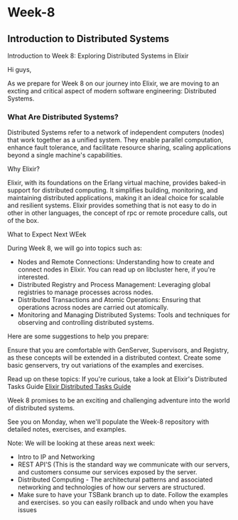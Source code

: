 # Week-8

## Introduction to Distributed Systems

Introduction to Week 8: Exploring Distributed Systems in Elixir

Hi guys,

As we prepare for Week 8 on our journey into Elixir, we are moving to an excting and critical aspect of modern software engineering: Distributed Systems.

### What Are Distributed Systems?
Distributed Systems refer to a network of independent computers (nodes) that work together as a unified system. 
They enable parallel computation, enhance fault tolerance, and facilitate resource sharing, scaling applications beyond a single machine's capabilities.

Why Elixir?

Elixir, with its foundations on the Erlang virtual machine, provides baked-in support for distributed computing. It simplifies building, monitoring, and maintaining distributed applications, making it an ideal choice for scalable and resilient systems. Elixir provides something that is not easy to do in other in other languages, the concept of rpc or remote procedure calls, out of the box.

What to Expect Next WEek

During Week 8, we will go into topics such as:

- Nodes and Remote Connections: Understanding how to create and connect nodes in Elixir. You can read up on libcluster here, if you're interested.
- Distributed Registry and Process Management: Leveraging global registries to manage processes across nodes.
- Distributed Transactions and Atomic Operations: Ensuring that operations across nodes are carried out atomically.
- Monitoring and Managing Distributed Systems: Tools and techniques for observing and controlling distributed systems.

Here are some suggestions to help you prepare:

Ensure that you are comfortable with GenServer, Supervisors, and Registry, as these concepts will be extended in a distributed context. Create some basic genservers, try out variations of the examples and exercises. 

Read up on these topics: If you're curious, take a look at Elixir's Distributed Tasks Guide
[Elixir Distributed Tasks Guide](https://elixir-lang.org/getting-started/mix-otp/distributed-tasks.html)

Week 8 promises to be an exciting and challenging adventure into the world of distributed systems. 

See you on Monday, when we'll populate the Week-8 repository with detailed notes, exercises, and examples.

Note: We will be looking at these areas next week:
- Intro to IP and Networking
- REST API'S (This is the standard way we communicate with our servers, and customers consume our services exposed by the server.
- Distributed Computing - The architectural patterns and associated networking and technologies of how our servers are structured.
- Make sure to have your TSBank branch up to date. Follow the examples and exercises. so you can easily rollback and undo when you have issues

